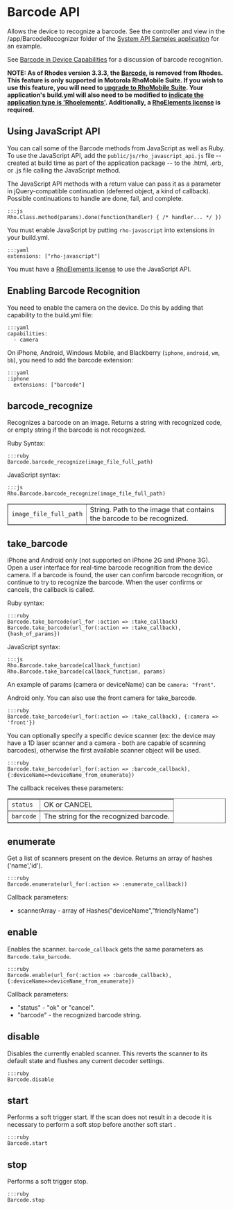 # Barcode API

Allows the device to recognize a barcode. See the controller and view in the /app/BarcodeRecognizer folder of the [System API Samples application](https://github.com/rhomobile/rhodes-system-api-samples/blob/master/app/BarcodeRecognizer/controller.rb) for an example.

See [Barcode in Device Capabilities](../rhodes/device-caps#barcode) for a discussion of barcode recognition.

**NOTE: As of Rhodes version 3.3.3, the [Barcode](barcode-api), is removed from Rhodes. This feature is only supported in Motorola RhoMobile Suite. If you wish to use this feature, you will need to [upgrade to RhoMobile Suite](../rhomobile-install). Your application's build.yml will also need to be modified to [indicate the application type is 'Rhoelements'](../rhoelements/rhoelements2-native#enabling-motorola-device-capabilities). Additionally, a [RhoElements license](../rhoelements/licensing) is required.**

## Using JavaScript API
You can call some of the Barcode methods from JavaScript as well as Ruby. To use the JavaScript API, add the `public/js/rho_javascript_api.js` file -- created at build time as part of the application package -- to the .html, .erb, or .js file calling the JavaScript method.

The JavaScript API methods with a return value can pass it as a parameter in jQuery-compatible continuation (deferred object, a kind of callback). Possible continuations to handle are done, fail, and complete.

	:::js
	Rho.Class.method(params).done(function(handler) { /* handler... */ })

You must enable JavaScript by putting `rho-javascript` into extensions in your build.yml.

	:::yaml
	extensions: ["rho-javascript"]

You must have a [RhoElements license](../rhoelements/licensing) to use the JavaScript API.

## Enabling Barcode Recognition
You need to enable the camera on the device. Do this by adding that capability to the build.yml file:

	:::yaml
	capabilities:
	  - camera

On iPhone, Android, Windows Mobile, and Blackberry (`iphone`, `android`, `wm`, `bb`), you need to add the barcode extension:

	:::yaml
	:iphone
	  extensions: ["barcode"]

## barcode_recognize
Recognizes a barcode on an image. Returns a string with recognized code, or empty string if the barcode is not recognized.

Ruby Syntax:

	:::ruby
	Barcode.barcode_recognize(image_file_full_path)

JavaScript syntax:

	:::js
	Rho.Barcode.barcode_recognize(image_file_full_path)

<table border="1">
	<tr>
		<td><code>image_file_full_path</code></td>
		<td>String. Path to the image that contains the barcode to be recognized.</td>
	</tr>
</table>

## take_barcode
iPhone and Android only (not supported on iPhone 2G and iPhone 3G). Open a user interface for real-time barcode recognition from the device camera. If a barcode is found, the user can confirm barcode recognition, or continue to try to recognize the barcode. When the user confirms or cancels, the callback is called.

Ruby syntax:

	:::ruby
	Barcode.take_barcode(url_for :action => :take_callback)
	Barcode.take_barcode(url_for(:action => :take_callback), {hash_of_params})

JavaScript syntax:

	:::js
	Rho.Barcode.take_barcode(callback_function)
	Rho.Barcode.take_barcode(callback_function, params)

An example of params (camera or deviceName) can be `camera: "front"`.

Android only. You can also use the front camera for take_barcode.

	:::ruby
	Barcode.take_barcode(url_for(:action => :take_callback), {:camera => 'front'})

You can optionally specify a specific device scanner (ex: the device may have a 1D laser scanner and a camera - both are capable of scanning barcodes), otherwise the first available scanner object will be used.

	:::ruby
	Barcode.take_barcode(url_for(:action => :barcode_callback), {:deviceName=>deviceName_from_enumerate})

The callback receives these parameters:

<table border="1">
	<tr>
		<td><code>status</code></td>
		<td>OK or CANCEL</td>
	</tr>
	<tr>
		<td><code>barcode</code></td>
		<td>The string for the recognized barcode.</td>
	</tr>
</table>

## enumerate
Get a list of scanners present on the device. Returns an array of hashes ('name','id').

	:::ruby
    Barcode.enumerate(url_for(:action => :enumerate_callback))

Callback parameters:

* scannerArray - array of Hashes("deviceName","friendlyName")

## enable
Enables the scanner. `barcode_callback` gets the same parameters as `Barcode.take_barcode`.

    :::ruby
    Barcode.enable(url_for(:action => :barcode_callback), {:deviceName=>deviceName_from_enumerate})

Callback parameters:

* "status" - "ok" or "cancel".
* "barcode" - the recognized barcode string.

## disable
Disables the currently enabled scanner. This reverts the scanner to its default state and flushes any current decoder settings.

    :::ruby    
    Barcode.disable

## start
Performs a soft trigger start. If the scan does not result in a decode it is necessary to perform a soft stop before another soft start .  

    :::ruby    
    Barcode.start

## stop
Performs a soft trigger stop.

    :::ruby    
    Barcode.stop 